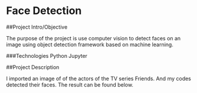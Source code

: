 # Face Detection

##Project Intro/Objective

The purpose of the project is use computer vision to detect faces on an image using object detection framework based on machine learning.

###Technologies
Python
Jupyter


##Project Description

I imported an image of of the actors of the TV series Friends. And my codes detected their faces. The result can be found below.

